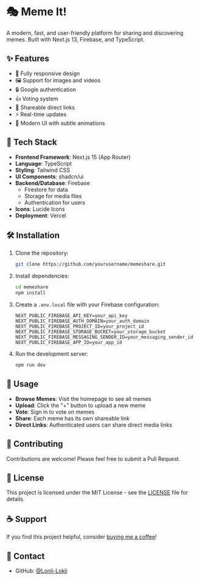 # 🎭 Meme It!

A modern, fast, and user-friendly platform for sharing and discovering memes. Built with Next.js 13, Firebase, and TypeScript.

## ✨ Features

- 📱 Fully responsive design
- 🖼️ Support for images and videos
- 🔒 Google authentication
- 👍 Voting system
- 🔗 Shareable direct links
- ⚡ Real-time updates
- 🌙 Modern UI with subtle animations

## 🚀 Tech Stack

- **Frontend Framework**: Next.js 15 (App Router)
- **Language**: TypeScript
- **Styling**: Tailwind CSS
- **UI Components**: shadcn/ui
- **Backend/Database**: Firebase
  - Firestore for data
  - Storage for media files
  - Authentication for users
- **Icons**: Lucide Icons
- **Deployment**: Vercel

## 🛠️ Installation

1. Clone the repository:
   ```bash
   git clone https://github.com/yourusername/memeshare.git
   ```

2. Install dependencies:
   ```bash
   cd memeshare
   npm install
   ```

3. Create a `.env.local` file with your Firebase configuration:
   ```env
   NEXT_PUBLIC_FIREBASE_API_KEY=your_api_key
   NEXT_PUBLIC_FIREBASE_AUTH_DOMAIN=your_auth_domain
   NEXT_PUBLIC_FIREBASE_PROJECT_ID=your_project_id
   NEXT_PUBLIC_FIREBASE_STORAGE_BUCKET=your_storage_bucket
   NEXT_PUBLIC_FIREBASE_MESSAGING_SENDER_ID=your_messaging_sender_id
   NEXT_PUBLIC_FIREBASE_APP_ID=your_app_id
   ```

4. Run the development server:
   ```bash
   npm run dev
   ```

## 📱 Usage

- **Browse Memes**: Visit the homepage to see all memes
- **Upload**: Click the "+" button to upload a new meme
- **Vote**: Sign in to vote on memes
- **Share**: Each meme has its own shareable link
- **Direct Links**: Authenticated users can share direct media links

## 🤝 Contributing

Contributions are welcome! Please feel free to submit a Pull Request.

## 📝 License

This project is licensed under the MIT License - see the [LICENSE](LICENSE) file for details.

## ☕ Support

If you find this project helpful, consider [buying me a coffee](https://www.buymeacoffee.com/yourusername)!

## 📧 Contact

- GitHub: [@Lonli-Lokli](https://github.com/Lonli-Lokli)
